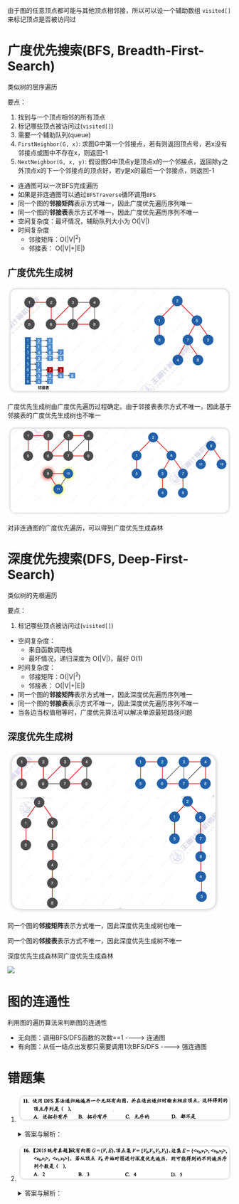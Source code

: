 由于图的任意顶点都可能与其他顶点相邻接，所以可以设一个辅助数组 `visited[]` 来标记顶点是否被访问过

# 广度优先搜索(BFS, Breadth-First-Search)

类似树的层序遍历

要点：

1. 找到与一个顶点相邻的所有顶点
2. 标记哪些顶点被访问过(`visited[]`)
3. 需要一个辅助队列(queue)
4. `FirstNeighbor(G, x)`: 求图G中第一个邻接点，若有则返回顶点号，若x没有邻接点或图中不存在x，则返回-1
5. `NextNeighbor(G, x, y)`: 假设图G中顶点y是顶点x的一个邻接点，返回除y之外顶点x的下一个邻接点的顶点好，若y是x的最后一个邻接点，则返回-1

- 连通图可以一次BFS完成遍历
- 如果是非连通图可以通过`BFSTraverse`循环调用`BFS`
- 同一个图的**邻接矩阵**表示方式唯一，因此广度优先遍历序列唯一
- 同一个图的**邻接表**表示方式不唯一，因此广度优先遍历序列不唯一
- 空间复杂度：最坏情况，辅助队列大小为 O(|V|)
- 时间复杂度
    - 邻接矩阵：O(|V|<sup>2</sup>)
    - 邻接表： O(|V|+|E|)

## 广度优先生成树

![mUdIQj](../images/mUdIQj.png)

广度优先生成树由广度优先遍历过程确定。由于邻接表表示方式不唯一，因此基于邻接表的广度优先生成树也不唯一

![vTSyUp](../images/vTSyUp.png)

对非连通图的广度优先遍历，可以得到广度优先生成森林

# 深度优先搜索(DFS, Deep-First-Search)

类似树的先根遍历

要点：

1. 标记哪些顶点被访问过(`visited[]`)

- 空间复杂度：
    - 来自函数调用栈
    - 最坏情况，递归深度为 O(|V|)，最好 O(1)
- 时间复杂度：
    - 邻接矩阵：O(|V|<sup>2</sup>)
    - 邻接表： O(|V|+|E|)
- 同一个图的**邻接矩阵**表示方式唯一，因此深度优先遍历序列唯一
- 同一个图的**邻接表**表示方式不唯一，因此深度优先遍历序列不唯一
- 当各边当权值相等时，广度优先算法可以解决单源最短路径问题

## 深度优先生成树

![kB2NAy](../images/kB2NAy.png)

同一个图的**邻接矩阵**表示方式唯一，因此深度优先生成树也唯一

同一个图的**邻接表**表示方式不唯一，因此深度优先生成树不唯一

深度优先生成森林同广度优先生成森林

[![](https://i1.hdslb.com/bfs/archive/1288159c591d97a8d8db52e0da8f840f0521d5e4.png)](https://www.bilibili.com/video/BV1ZY4y1L7c3/?zw)

# 图的连通性

利用图的遍历算法来判断图的连通性

- 无向图：调用BFS/DFS函数的次数==1 ----> 连通图
- 有向图：从任一结点出发都只需要调用1次BFS/DFS ----> 强连通图

# 错题集

1. ![PIVO4E](../images/PIVO4E.png)
    <details>
    <summary>答案与解析：</summary>
    <br />
    答案： A
    <br />
    解析：<br />
    对一个有向图做深度优先遍历，并未专门判断有向图是否有环（有向回路）存在，无论图中是否有环，都得到一个顶点序列。若无环，在退出递归过程中输出的应是逆拓扑有序序列。对有向无环图利用深度优先搜索进行拓扑排序的例子如下：<br />
    如图所示，退出DFS栈的顺序为 efgdcahb ，此图的一个拓扑序列为<br />
    bhacdgfe。该方法的每一步均是先输出当前无后继的结点，即对每个结点v，先递归地求出v的每个后继的拓扑序列。对于一个AOV网，按此方法输出的序列是一个逆拓扑序列。<br />
    <img src="../images/I3DQMO.png" />
    </details>

2. ![upUOvn](../images/upUOvn.png)
    <details>
     <summary>答案与解析：</summary>
     <br />
     答案： D
     <br />
     解析：<br />
        &lt;v<sub>0</sub>, v<sub>1</sub>, v<sub>3</sub>, v<sub>2</sub>&gt<br />
        &lt;v<sub>0</sub>, v<sub>2</sub>, v<sub>3</sub>, v<sub>1</sub>&gt;<br />
        &lt;v<sub>0</sub>, v<sub>2</sub>, v<sub>1</sub>, v<sub>3</sub>&gt;<br />
        &lt;v<sub>0</sub>, v<sub>3</sub>, v<sub>2</sub>, v<sub>1</sub>&gt;<br />
        &lt;v<sub>0</sub>, v<sub>3</sub>, v<sub>1</sub>, v<sub>2</sub>&gt;<br />
     </details>